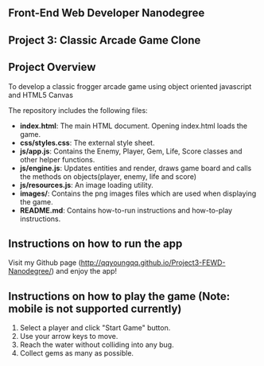 ## Front-End Web Developer Nanodegree
## Project 3: Classic Arcade Game Clone

## Project Overview
To develop a classic frogger arcade game using object oriented javascript and HTML5 Canvas

The repository includes the following files:
* **index.html**: The main HTML document. Opening index.html loads the game.
* **css/styles.css**: The external style sheet.
* **js/app.js**: Contains the Enemy, Player, Gem, Life, Score classes and other helper functions.
* **js/engine.js**: Updates entities and render, draws game board and calls the methods on objects(player, enemy, life and score)
* **js/resources.js**: An image loading utility. 
* **images/**: Contains the png images files which are used when displaying the game.
* **README.md**: Contains how-to-run instructions and how-to-play instructions.

## Instructions on how to run the app
Visit my Github page (http://qqyoungqq.github.io/Project3-FEWD-Nanodegree/) and enjoy the app!

## Instructions on how to play the game (Note: mobile is not supported currently)
1. Select a player and click "Start Game" button.
2. Use your arrow keys to move.
3. Reach the water without colliding into any bug.
4. Collect gems as many as possible.

